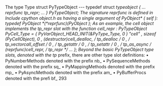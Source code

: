 The  type  Type struct  PyTypeObject --- typedef struct  _typeobject { ... reprfunc tp_repr; ... } PyTypeObject; The signature  reprfunc  is deﬁned in  Include cpython object.h  as having a single argument of  PyObject*  ( self ): typedef  PyObject *(*reprfunc)(PyObject *); As an example, the cell object implements the  tp_repr  slot with the function  cell_repr : PyTypeObject PyCell_Type = { PyVarObject_HEAD_INIT(&PyType_Type,  0 ) "cell" , sizeof (PyCellObject), 0 , (destructor)cell_dealloc, /* tp_dealloc */ 0 , /* tp_vectorcall_offset */ 0 , /* tp_getattr */ 0 , /* tp_setattr */ 0 , /* tp_as_async */ (reprfunc)cell_repr, /* tp_repr */ ... }; Beyond the basic  PyTypeObject  type slots, denoted with the  tp_  preﬁx, there are other type slot deﬁnitions: •  PyNumberMethods  denoted with the preﬁx  nb_ •  PySequenceMethods  denoted with the preﬁx  sq_ •  PyMappingMethods  denoted with the preﬁx  mp_ •  PyAsyncMethods  denoted with the preﬁx  am_ •  PyBufferProcs  denoted with the preﬁ  bf_ 293